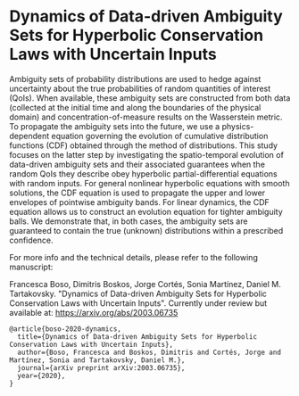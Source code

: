 # Dynamics of Data-driven Ambiguity Sets for Hyperbolic Conservation Laws with Uncertain Inputs

Ambiguity sets of probability distributions are used to hedge against uncertainty about the true probabilities of random quantities of interest (QoIs). When available, these ambiguity sets are constructed from both data (collected at the initial time and along the boundaries of the physical domain) and concentration-of-measure results on the Wasserstein metric. To propagate the ambiguity sets into the future, we use a physics-dependent equation governing the evolution of cumulative distribution functions (CDF) obtained through the method of distributions. This study focuses on the latter step by investigating the spatio-temporal evolution of data-driven ambiguity sets and their associated guarantees when the random QoIs they describe obey hyperbolic partial-differential equations with random inputs. For general nonlinear hyperbolic equations with smooth solutions, the CDF equation is used to propagate the upper and lower envelopes of pointwise ambiguity bands. For linear dynamics, the CDF equation allows us to construct an evolution equation for tighter ambiguity balls. We demonstrate that, in both cases, the ambiguity sets are guaranteed to contain the true (unknown) distributions within a prescribed confidence.

For more info and the technical details, please refer to the following manuscript:

Francesca Boso, Dimitris Boskos, Jorge Cortés, Sonia Martínez, Daniel M. Tartakovsky. "Dynamics of Data-driven Ambiguity Sets for Hyperbolic Conservation Laws with Uncertain Inputs". Currently under review but available at: https://arxiv.org/abs/2003.06735

    @article{boso-2020-dynamics,
      title={Dynamics of Data-driven Ambiguity Sets for Hyperbolic Conservation Laws with Uncertain Inputs},
      author={Boso, Francesca and Boskos, Dimitris and Cortés, Jorge and Martínez, Sonia and Tartakovsky, Daniel M.},
      journal={arXiv preprint arXiv:2003.06735},
      year={2020},
    }
